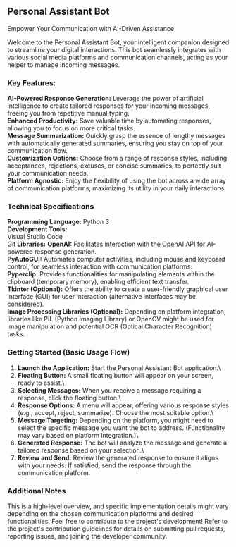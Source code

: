 
## Personal Assistant Bot

Empower Your Communication with AI-Driven Assistance

Welcome to the Personal Assistant Bot, your intelligent companion designed to streamline your digital interactions. This bot seamlessly integrates with various social media platforms and communication channels, acting as your helper to manage incoming messages.

### Key Features:

**AI-Powered Response Generation:** Leverage the power of artificial intelligence to create tailored responses for your incoming messages, freeing you from repetitive manual typing.\
**Enhanced Productivity:** Save valuable time by automating responses, allowing you to focus on more critical tasks.\
**Message Summarization:** Quickly grasp the essence of lengthy messages with automatically generated summaries, ensuring you stay on top of your communication flow.\
**Customization Options:** Choose from a range of response styles, including acceptances, rejections, excuses, or concise summaries, to perfectly suit your communication needs.\
**Platform Agnostic:** Enjoy the flexibility of using the bot across a wide array of communication platforms, maximizing its utility in your daily interactions.

### Technical Specifications

**Programming Language:** Python 3\
**Development Tools:**\
Visual Studio Code\
Git
**Libraries:**
**OpenAI:** Facilitates interaction with the OpenAI API for AI-powered response generation.\
**PyAutoGUI:** Automates computer activities, including mouse and keyboard control, for seamless interaction with communication platforms.\
**Pyperclip:** Provides functionalities for manipulating elements within the clipboard (temporary memory), enabling efficient text transfer.\
**Tkinter (Optional):** Offers the ability to create a user-friendly graphical user interface (GUI) for user interaction (alternative interfaces may be considered).\
**Image Processing Libraries (Optional):** Depending on platform integration, libraries like PIL (Python Imaging Library) or OpenCV might be used for image manipulation and potential OCR (Optical Character Recognition) tasks.


### Getting Started (Basic Usage Flow)

1. **Launch the Application:** Start the Personal Assistant Bot application.\
2. **Floating Button:** A small floating button will appear on your screen, ready to assist.\
3. **Selecting Messages:** When you receive a message requiring a response, click the floating button.\
4. **Response Options:** A menu will appear, offering various response styles (e.g., accept, reject, summarize). Choose the most suitable option.\
5. **Message Targeting:** Depending on the platform, you might need to select the specific message you want the bot to address. (Functionality may vary based on platform integration.)\
6. **Generated Response:** The bot will analyze the message and generate a tailored response based on your selection.\
7. **Review and Send:** Review the generated response to ensure it aligns with your needs. If satisfied, send the response through the communication platform.

### Additional Notes

This is a high-level overview, and specific implementation details might vary depending on the chosen communication platforms and desired functionalities.
Feel free to contribute to the project's development! Refer to the project's contribution guidelines for details on submitting pull requests, reporting issues, and joining the developer community.
